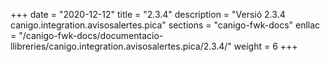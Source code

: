 +++
date        = "2020-12-12"
title       = "2.3.4"
description = "Versió 2.3.4 canigo.integration.avisosalertes.pica"
sections    = "canigo-fwk-docs"
enllac		= "/canigo-fwk-docs/documentacio-llibreries/canigo.integration.avisosalertes.pica/2.3.4/"
weight		= 6
+++
